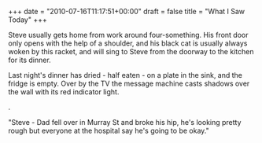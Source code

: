 +++
date = "2010-07-16T11:17:51+00:00"
draft = false
title = "What I Saw Today"
+++
<p>Steve usually gets home from work around four-something. His front door only opens with the help of a shoulder, and his black cat is usually always woken by this racket, and will sing to Steve from the doorway to the kitchen for its dinner.</p>&#13;
<p>Last night's dinner has dried - half eaten - on a plate in the sink, and the fridge is empty. Over by the TV the message machine casts shadows over the wall with its red indicator light.</p>&#13;
<p>.</p>&#13;
<p>"Steve - Dad fell over in Murray St and broke his hip, he's looking pretty rough but everyone at the hospital say he's going to be okay."</p> 
